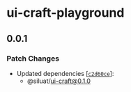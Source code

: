 # ui-craft-playground

## 0.0.1

### Patch Changes

- Updated dependencies [[`c2d60ce`](https://github.com/siluat/web-projects/commit/c2d60ce1f12c2956ab63e5a3e22d6e600d8c5606)]:
  - @siluat/ui-craft@0.1.0
